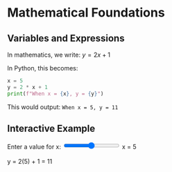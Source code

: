# Mathematical Foundations

## Variables and Expressions

In mathematics, we write: $y = 2x + 1$

In Python, this becomes:

```python
x = 5
y = 2 * x + 1
print(f"When x = {x}, y = {y}")
```

This would output: `When x = 5, y = 11`

## Interactive Example

<div id="basics-demo">
  <label>Enter a value for x: </label>
  <input type="range" id="x-slider" min="0" max="10" value="5" />
  <span id="x-value">x = 5</span>
  <br><br>
  <span id="y-result">y = 2(5) + 1 = 11</span>
</div>

<script setup>
import { onMounted } from 'vue'

onMounted(() => {
  const slider = document.getElementById('x-slider');
  const xValue = document.getElementById('x-value');
  const yResult = document.getElementById('y-result');
  
  function updateCalculation() {
    const x = parseInt(slider.value);
    const y = 2 * x + 1;
    xValue.textContent = `x = ${x}`;
    yResult.textContent = `y = 2(${x}) + 1 = ${y}`;
  }
  
  if (slider && xValue && yResult) {
    slider.addEventListener('input', updateCalculation);
    updateCalculation();
  }
});
</script>

